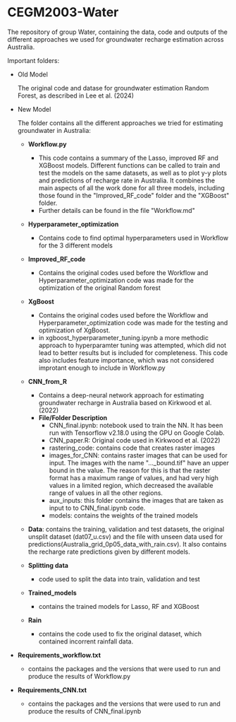 # CEGM2003-Water

The repository of group Water, containing the data, code and outputs of the different approaches we used for groundwater recharge estimation across Australia. 

Important folders:

* Old Model

    The original code and datase for groundwater estimation Random Forest, as described in Lee et al. (2024) 

* New Model

  The folder contains all the different approaches we tried for estimating groundwater in Australia:

  - **Workflow.py**
    - This code contains a summary of the Lasso, improved RF and XGBoost models. Different functions can be called to train and test the models on the same datasets, as well as to plot y-y plots and predictions of recharge rate in Australia. It combines the main aspects of all the work done for all three models, including those found in the "Improved_RF_code" folder and the "XGBoost" folder.
    - Further details can be found in the file "Workflow.md"

  - **Hyperparameter_optimization** 
    - Contains code to find optimal hyperparameters used in Workflow for the 3 different models  

  - **Improved_RF_code**
    - Contains the original codes used before the Workflow and Hyperparameter_optimization code was made for the optimization of the original Random forest
    
  - **XgBoost**
    - Contains the original codes used before the Workflow and Hyperparameter_optimization code was made for the testing and optimization of XgBoost.
    - in xgboost_hyperparameter_tuning.ipynb a more methodic approach to hyperparamter tuning was attempted, which did not lead to better results but is included for completeness. This code also includes feature importance, which was not considered improtant enough to include in Workflow.py

  - **CNN_from_R**
    - Contains a deep-neural network approach for estimating groundwater recharge in Australia based on Kirkwood et al. (2022)
    - **File/Folder Description**
      - CNN_final.ipynb: notebook used to train the NN. It has been run with Tensorflow v2.18.0 using the GPU on Google Colab.
      - CNN_paper.R: Original code used in Kirkwood et al. (2022)
      - rastering_code: contains code that creates raster images
      - images_for_CNN: contains raster images that can be used for input. The images with the name "..._bound.tif" have an upper bound in the value. The reason for this is that the raster format has a maximum range of values, and had very high values in a limited region, which decreased the available range of values in all the other regions.
      - aux_inputs: this folder contains the images that are taken as input to to CNN_final.ipynb code.
      - models: contains the weights of the trained models

  - **Data**: contains the training, validation and test datasets, the original unsplit dataset (dat07_u.csv) and the file with unseen data used for predictions(Australia_grid_0p05_data_with_rain.csv). It also contains the recharge rate predictions given by different models.

  - **Splitting data**
    - code used to split the data into train, validation and test

  - **Trained_models**
    - contains the trained models for Lasso, RF and XGBoost

  - **Rain**
    - contains the code used to fix the original dataset, which contained incorrent rainfall data.

* **Requirements_workflow.txt**
  - contains the packages and the versions that were used to run and produce the results of Workflow.py

* **Requirements_CNN.txt**
  - contains the packages and the versions that were used to run and produce the results of CNN_final.ipynb

  